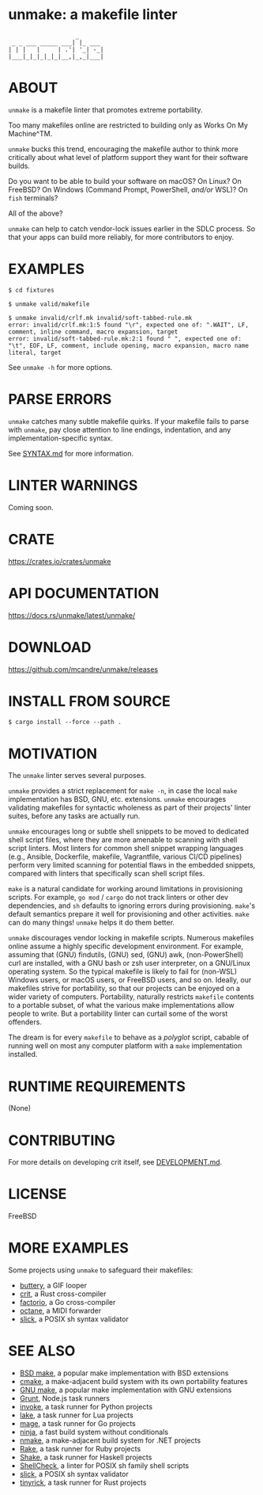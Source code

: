 # unmake: a makefile linter

```text
                   _
 _ _ ___ _____ ___| |_ ___
| | |   |     | .'| '_| -_|
|___|_|_|_|_|_|__,|_,_|___|
```

# ABOUT

`unmake` is a makefile linter that promotes extreme portability.

Too many makefiles online are restricted to building only as Works On My Machine^TM.

`unmake` bucks this trend, encouraging the makefile author to think more critically about what level of platform support they want for their software builds.

Do you want to be able to build your software on macOS? On Linux? On FreeBSD? On Windows (Command Prompt, PowerShell, *and/or* WSL)? On `fish` terminals?

All of the above?

`unmake` can help to catch vendor-lock issues earlier in the SDLC process. So that your apps can build more reliably, for more contributors to enjoy.

# EXAMPLES

```console
$ cd fixtures

$ unmake valid/makefile

$ unmake invalid/crlf.mk invalid/soft-tabbed-rule.mk
error: invalid/crlf.mk:1:5 found "\r", expected one of: ".WAIT", LF, comment, inline command, macro expansion, target
error: invalid/soft-tabbed-rule.mk:2:1 found " ", expected one of: "\t", EOF, LF, comment, include opening, macro expansion, macro name literal, target
```

See `unmake -h` for more options.

# PARSE ERRORS

`unmake` catches many subtle makefile quirks. If your makefile fails to parse with `unmake`, pay close attention to line endings, indentation, and any implementation-specific syntax.

See [SYNTAX.md](SYNTAX.md) for more information.

# LINTER WARNINGS

Coming soon.

# CRATE

https://crates.io/crates/unmake

# API DOCUMENTATION

https://docs.rs/unmake/latest/unmake/

# DOWNLOAD

https://github.com/mcandre/unmake/releases

# INSTALL FROM SOURCE

```console
$ cargo install --force --path .
```

# MOTIVATION

The `unmake` linter serves several purposes.

`unmake` provides a strict replacement for `make -n`, in case the local `make` implementation has BSD, GNU, etc. extensions. `unmake` encourages validating makefiles for syntactic wholeness as part of their projects' linter suites, before any tasks are actually run.

`unmake` encourages long or subtle shell snippets to be moved to dedicated shell script files, where they are more amenable to scanning with shell script linters. Most linters for common shell snippet wrapping languages (e.g., Ansible, Dockerfile, makefile, Vagrantfile, various CI/CD pipelines) perform very limited scanning for potential flaws in the embedded snippets, compared with linters that specifically scan shell script files.

`make` is a natural candidate for working around limitations in provisioning scripts. For example, `go mod` / `cargo` do not track linters or other dev dependencies, and `sh` defaults to ignoring errors during provisioning. `make`'s default semantics prepare it well for provisioning and other activities. `make` can do many things! `unmake` helps it do them better.

`unmake` discourages vendor locking in makefile scripts. Numerous makefiles online assume a highly specific development environment. For example, assuming that (GNU) findutils, (GNU) sed, (GNU) awk, (non-PowerShell) curl are installed, with a GNU bash or zsh user interpreter, on a GNU/Linux operating system. So the typical makefile is likely to fail for (non-WSL) Windows users, or macOS users, or FreeBSD users, and so on. Ideally, our makefiles strive for portability, so that our projects can be enjoyed on a wider variety of computers. Portability, naturally restricts `makefile` contents to a portable subset, of what the various make implementations allow people to write. But a portability linter can curtail some of the worst offenders.

The dream is for every `makefile` to behave as a *polyglot* script, cabable of running well on most any computer platform with a `make` implementation installed.

# RUNTIME REQUIREMENTS

(None)

# CONTRIBUTING

For more details on developing crit itself, see [DEVELOPMENT.md](DEVELOPMENT.md).

# LICENSE

FreeBSD

# MORE EXAMPLES

Some projects using `unmake` to safeguard their makefiles:

* [buttery](https://github.com/mcandre/buttery), a GIF looper
* [crit](https://github.com/mcandre/crit), a Rust cross-compiler
* [factorio](https://github.com/mcandre/factorio), a Go cross-compiler
* [octane](https://github.com/mcandre/octane), a MIDI forwarder
* [slick](https://github.com/mcandre/slick), a POSIX sh syntax validator

# SEE ALSO

* [BSD make](https://man.freebsd.org/cgi/man.cgi?make(1)), a popular make implementation with BSD extensions
* [cmake](https://cmake.org/), a make-adjacent build system with its own portability features
* [GNU make](https://www.gnu.org/software/make/), a popular make implementation with GNU extensions
* [Grunt](https://gruntjs.com/), Node.js task runners
* [invoke](https://pypi.org/project/invoke/), a task runner for Python projects
* [lake](https://luarocks.org/modules/steved/lake), a task runner for Lua projects
* [mage](https://magefile.org/), a task runner for Go projects
* [ninja](https://ninja-build.org/), a fast build system without conditionals
* [nmake](https://learn.microsoft.com/en-us/cpp/build/reference/nmake-reference?view=msvc-170), a make-adjacent build system for .NET projects
* [Rake](https://ruby.github.io/rake/), a task runner for Ruby projects
* [Shake](https://shakebuild.com/), a task runner for Haskell projects
* [ShellCheck](https://www.shellcheck.net/), a linter for POSIX sh family shell scripts
* [slick](https://github.com/mcandre/slick), a POSIX sh syntax validator
* [tinyrick](https://github.com/mcandre/tinyrick), a task runner for Rust projects
